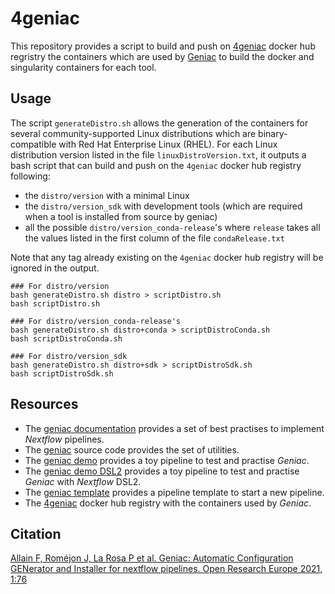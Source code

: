 # 4geniac

This repository provides a script to build and push on [4geniac](https://hub.docker.com/u/4geniac) docker hub regristry the containers which are used by [Geniac](https://geniac.readthedocs.io) to build the docker and singularity containers for each tool.

## Usage

The script `generateDistro.sh` allows the generation of the containers for several community-supported Linux distributions which are binary-compatible with Red Hat Enterprise Linux (RHEL). For each Linux distribution version listed in the file `linuxDistroVersion.txt`, it outputs a bash script that can build and push on the `4geniac` docker hub registry following:

* the `distro/version` with a minimal Linux
* the `distro/version_sdk` with development tools (which are required when a tool is installed from source by geniac)
* all the possible `distro/version_conda-release`'s where `release` takes all the values listed in the first column of the file `condaRelease.txt`

Note that any tag already existing on the `4geniac` docker hub registry will be ignored in the output.

```
### For distro/version
bash generateDistro.sh distro > scriptDistro.sh
bash scriptDistro.sh

### For distro/version_conda-release's
bash generateDistro.sh distro+conda > scriptDistroConda.sh
bash scriptDistroConda.sh

### For distro/version_sdk
bash generateDistro.sh distro+sdk > scriptDistroSdk.sh
bash scriptDistroSdk.sh
```

## Resources

* The [geniac documentation](https://geniac.readthedocs.io) provides a set of best practises to implement *Nextflow* pipelines.
* The [geniac](https://github.com/bioinfo-pf-curie/geniac) source code provides the set of utilities.
* The [geniac demo](https://github.com/bioinfo-pf-curie/geniac-demo) provides a toy pipeline to test and practise *Geniac*.
* The [geniac demo DSL2](https://github.com/bioinfo-pf-curie/geniac-demo-dsl2) provides a toy pipeline to test and practise *Geniac* with *Nextflow* DSL2.
* The [geniac template](https://github.com/bioinfo-pf-curie/geniac-template) provides a pipeline template to start a new pipeline.
* The [4geniac](https://hub.docker.com/u/4geniac) docker hub registry with the containers used by *Geniac*.

## Citation

[Allain F, Roméjon J, La Rosa P et al. Geniac: Automatic Configuration GENerator and Installer for nextflow pipelines. Open Research Europe 2021, 1:76](https://open-research-europe.ec.europa.eu/articles/1-76)

